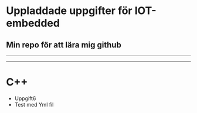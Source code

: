 # Uppladdade uppgifter för IOT-embedded 

## Min repo för att lära mig github 

---
---
# C++
- Uppgift6 
- Test med Yml fil

